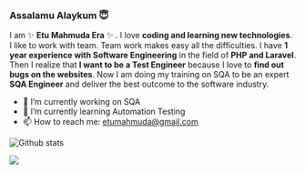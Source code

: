 ### Assalamu Alaykum :innocent:


I am ✨ **Etu Mahmuda Era** ✨ . I love **coding and learning new technologies**. I like to work with team. Team work makes easy all the difficulties. I have **1 year experience with Software Engineering** in the field of **PHP and Laravel**. Then I realize that **I want to be a Test Engineer** because I love to **find out bugs on the websites**. Now I am doing my training on SQA to be an expert **SQA Engineer** and deliver the best outcome to the software industry.

- 🔭 I’m currently working on SQA
- 🌱 I’m currently learning Automation Testing
- 📫 How to reach me: etumahmuda@gmail.com

![Github stats](https://github-readme-stats.vercel.app/api?username=etu296)

![](https://komarev.com/ghpvc/?username=etu296&style=for-the-badge)
